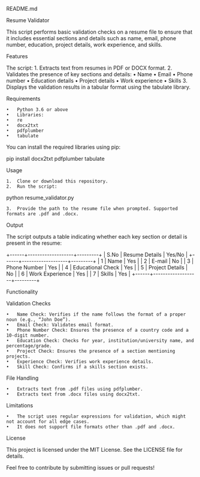 README.md

Resume Validator

This script performs basic validation checks on a resume file to ensure that it includes essential sections and details such as name, email, phone number, education, project details, work experience, and skills.

Features

The script:
	1.	Extracts text from resumes in PDF or DOCX format.
	2.	Validates the presence of key sections and details:
	•	Name
	•	Email
	•	Phone number
	•	Education details
	•	Project details
	•	Work experience
	•	Skills
	3.	Displays the validation results in a tabular format using the tabulate library.

Requirements

	•	Python 3.6 or above
	•	Libraries:
	•	re
	•	docx2txt
	•	pdfplumber
	•	tabulate

You can install the required libraries using pip:

pip install docx2txt pdfplumber tabulate

Usage

	1.	Clone or download this repository.
	2.	Run the script:

python resume_validator.py


	3.	Provide the path to the resume file when prompted. Supported formats are .pdf and .docx.

Output

The script outputs a table indicating whether each key section or detail is present in the resume:

+------+-------------------+---------+
| S.No | Resume Details    | Yes/No  |
+------+-------------------+---------+
| 1    | Name              | Yes     |
| 2    | E-mail            | No      |
| 3    | Phone Number      | Yes     |
| 4    | Educational Check | Yes     |
| 5    | Project Details   | No      |
| 6    | Work Experience   | Yes     |
| 7    | Skills            | Yes     |
+------+-------------------+---------+

Functionality

Validation Checks

	•	Name Check: Verifies if the name follows the format of a proper noun (e.g., “John Doe”).
	•	Email Check: Validates email format.
	•	Phone Number Check: Ensures the presence of a country code and a 10-digit number.
	•	Education Check: Checks for year, institution/university name, and percentage/grade.
	•	Project Check: Ensures the presence of a section mentioning projects.
	•	Experience Check: Verifies work experience details.
	•	Skill Check: Confirms if a skills section exists.

File Handling

	•	Extracts text from .pdf files using pdfplumber.
	•	Extracts text from .docx files using docx2txt.

Limitations

	•	The script uses regular expressions for validation, which might not account for all edge cases.
	•	It does not support file formats other than .pdf and .docx.

License

This project is licensed under the MIT License. See the LICENSE file for details.

Feel free to contribute by submitting issues or pull requests!
